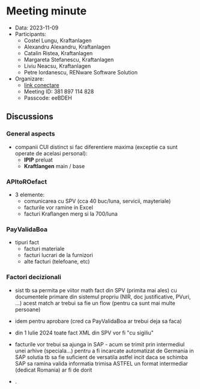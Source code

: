 
# Meeting minute

* Data: 2023-11-09
* Participants:
    * Costel Lungu, Kraftanlagen
    * Alexandru Alexandru, Kraftanlagen
    * Catalin Ristea, Kraftanlagen
    * Margareta Stefanescu, Kraftanlagen
    * Liviu Neacsu, Kraftanlagen
    * Petre Iordanescu, RENware Software Solution
* Organizare:
    * [link conectare](https://teams.microsoft.com/l/meetup-join/19%3ameeting_ZDMwZTczMmUtYmQwMi00YTI1LWExODctMzMzOGZhMGYyNTgx%40thread.v2/0?context=%7b%22Tid%22%3a%224a3d9983-e936-4837-9552-9d9126a92eb0%22%2c%22Oid%22%3a%22f8330678-12cb-46c2-b94e-9966570a3e6f%22%7d)
    * Meeting ID: 381 897 114 828
    * Passcode: eeBDEH




## Discussions

### General aspects

* companii CUI distinct si fac diferentiere maxima (exceptie ca sunt operate de acelasi personal):
    * **IPIP** preluat
    * **Kraftlangen** main / base




### APItoROefact

* 3 elemente:
    * comunicarea cu SPV (cca 40 buc/luna, servicii, mayteriale)
    * facturile vor ramine in Excel
    * facturi Kraflangen merg si la 700/luna




### PayValidaBoa

* tipuri fact
    * facturi materiale
    * facturi lucrari de la furnizori
    * alte facturi (telefoane, etc)








### Factori decizionali

* sist tb sa permita pe viitor math fact din SPV (primita mai ales) cu documentele primare din sistemul propriu (NIR, doc justificative, PVuri, ...)
acest match ar trebui sa fie un flow (pentru ca sunt mai multe persoane)

* idem pentru aprobare (cred ca PayValidaBoa ar trebui deja sa faca)

* din 1 Iulie 2024 toate fact XML din SPV vor fi "cu sigiliu"

* facturile vor trebui sa ajunga in SAP - acum se trimit prin intermediul unei arhive (speciala...) pentru a fi incarcate automatizat de Germania in SAP
solutia tb sa fie suficient de versatila astfel incit daca se schimba SAP sa ramina valida informatia trimisa
ASTFEL un format intermediar (dedicat Romania) ar fi de dorit

* .




